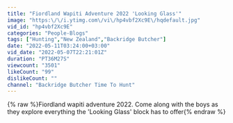 ```yaml
---
title: "Fiordland Wapiti Adventure 2022 'Looking Glass'"
image: "https:\/\/i.ytimg.com\/vi\/hp4vbf2Xc9E\/hqdefault.jpg"
vid_id: "hp4vbf2Xc9E"
categories: "People-Blogs"
tags: ["Hunting","New Zealand","Backridge Butcher"]
date: "2022-05-11T03:24:00+03:00"
vid_date: "2022-05-07T22:21:01Z"
duration: "PT36M27S"
viewcount: "3501"
likeCount: "99"
dislikeCount: ""
channel: "Backridge Butcher Time To Hunt"
---
```

{% raw %}Fiordland wapiti adventure 2022. Come along with the boys as they explore everything the 'Looking Glass' block has to offer{% endraw %}
